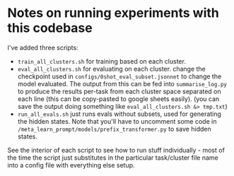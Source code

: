 # Notes on running experiments with this codebase

I've added three scripts:
- `train_all_clusters.sh` for training based on each cluster.
- `eval_all_clusters.sh` for evaluating on each cluster. change the checkpoint used in `configs/0shot_eval_subset.jsonnet` to change the model evaluated. The output from this can be fed into `summarise_log.py` to produce the results per-task from each cluster space separated on each line (this can be copy-pasted to google sheets easily). (you can save the output doing something like `eval_all_clusters.sh &> tmp.txt`)
- `run_all_evals.sh` just runs evals without subsets, used for generating the hidden states. Note that you'll have to uncomment some code in `/meta_learn_prompt/models/prefix_transformer.py` to save hidden states.

See the interior of each script to see how to run stuff individually - most of the time the script just substitutes in the particular task/cluster file name into a config file with everything else setup.